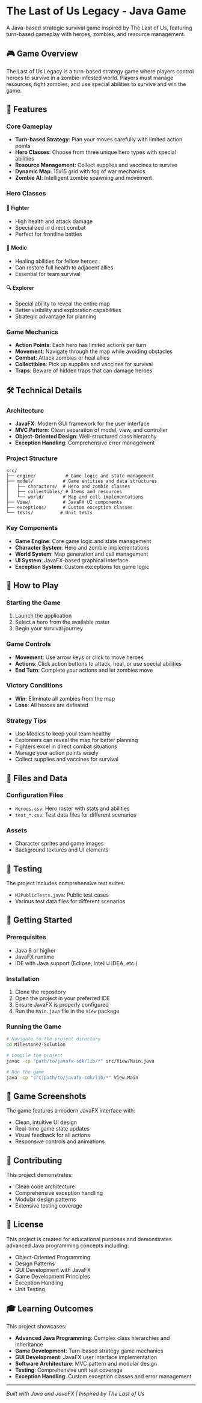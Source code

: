 # The Last of Us Legacy - Java Game

A Java-based strategic survival game inspired by The Last of Us, featuring turn-based gameplay with heroes, zombies, and resource management.

## 🎮 Game Overview

The Last of Us Legacy is a turn-based strategy game where players control heroes to survive in a zombie-infested world. Players must manage resources, fight zombies, and use special abilities to survive and win the game.

## 🚀 Features

### Core Gameplay
- **Turn-based Strategy**: Plan your moves carefully with limited action points
- **Hero Classes**: Choose from three unique hero types with special abilities
- **Resource Management**: Collect supplies and vaccines to survive
- **Dynamic Map**: 15x15 grid with fog of war mechanics
- **Zombie AI**: Intelligent zombie spawning and movement

### Hero Classes

#### 🥊 Fighter
- High health and attack damage
- Specialized in direct combat
- Perfect for frontline battles

#### 🏥 Medic
- Healing abilities for fellow heroes
- Can restore full health to adjacent allies
- Essential for team survival

#### 🔍 Explorer
- Special ability to reveal the entire map
- Better visibility and exploration capabilities
- Strategic advantage for planning

### Game Mechanics
- **Action Points**: Each hero has limited actions per turn
- **Movement**: Navigate through the map while avoiding obstacles
- **Combat**: Attack zombies or heal allies
- **Collectibles**: Pick up supplies and vaccines for survival
- **Traps**: Beware of hidden traps that can damage heroes

## 🛠️ Technical Details

### Architecture
- **JavaFX**: Modern GUI framework for the user interface
- **MVC Pattern**: Clean separation of model, view, and controller
- **Object-Oriented Design**: Well-structured class hierarchy
- **Exception Handling**: Comprehensive error management

### Project Structure
```
src/
├── engine/           # Game logic and state management
├── model/           # Game entities and data structures
│   ├── characters/  # Hero and zombie classes
│   ├── collectibles/ # Items and resources
│   └── world/       # Map and cell implementations
├── View/            # JavaFX UI components
├── exceptions/      # Custom exception classes
└── tests/          # Unit tests
```

### Key Components
- **Game Engine**: Core game logic and state management
- **Character System**: Hero and zombie implementations
- **World System**: Map generation and cell management
- **UI System**: JavaFX-based graphical interface
- **Exception System**: Custom exceptions for game logic

## 🎯 How to Play

### Starting the Game
1. Launch the application
2. Select a hero from the available roster
3. Begin your survival journey

### Game Controls
- **Movement**: Use arrow keys or click to move heroes
- **Actions**: Click action buttons to attack, heal, or use special abilities
- **End Turn**: Complete your actions and let zombies move

### Victory Conditions
- **Win**: Eliminate all zombies from the map
- **Lose**: All heroes are defeated

### Strategy Tips
- Use Medics to keep your team healthy
- Exploreers can reveal the map for better planning
- Fighters excel in direct combat situations
- Manage your action points wisely
- Collect supplies and vaccines for survival

## 📁 Files and Data

### Configuration Files
- `Heroes.csv`: Hero roster with stats and abilities
- `test_*.csv`: Test data files for different scenarios

### Assets
- Character sprites and game images
- Background textures and UI elements

## 🧪 Testing

The project includes comprehensive test suites:
- `M2PublicTests.java`: Public test cases
- Various test data files for different scenarios

## 🚀 Getting Started

### Prerequisites
- Java 8 or higher
- JavaFX runtime
- IDE with Java support (Eclipse, IntelliJ IDEA, etc.)

### Installation
1. Clone the repository
2. Open the project in your preferred IDE
3. Ensure JavaFX is properly configured
4. Run the `Main.java` file in the `View` package

### Running the Game
```bash
# Navigate to the project directory
cd Milestone2-Solution

# Compile the project
javac -cp "path/to/javafx-sdk/lib/*" src/View/Main.java

# Run the game
java -cp "src:path/to/javafx-sdk/lib/*" View.Main
```

## 🎨 Game Screenshots

The game features a modern JavaFX interface with:
- Clean, intuitive UI design
- Real-time game state updates
- Visual feedback for all actions
- Responsive controls and animations

## 🤝 Contributing

This project demonstrates:
- Clean code architecture
- Comprehensive exception handling
- Modular design patterns
- Extensive testing coverage

## 📝 License

This project is created for educational purposes and demonstrates advanced Java programming concepts including:
- Object-Oriented Programming
- Design Patterns
- GUI Development with JavaFX
- Game Development Principles
- Exception Handling
- Unit Testing

## 🎓 Learning Outcomes

This project showcases:
- **Advanced Java Programming**: Complex class hierarchies and inheritance
- **Game Development**: Turn-based strategy game mechanics
- **GUI Development**: JavaFX user interface implementation
- **Software Architecture**: MVC pattern and modular design
- **Testing**: Comprehensive unit test coverage
- **Exception Handling**: Custom exception classes and error management

---

*Built with Java and JavaFX | Inspired by The Last of Us* 
